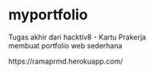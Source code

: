 # myportfolio
<text>
  Tugas akhir dari hacktiv8 - Kartu Prakerja
  <br> membuat portfolio web sederhana
 </text>
 <br>
 <div>
  <p>https://ramaprmd.herokuapp.com/</p>
 </div>
